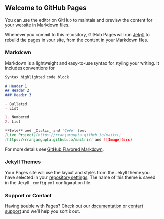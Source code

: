## Welcome to GitHub Pages

You can use the [editor on GitHub](https://github.com/rranjangupta/maitri/edit/main/README.md) to maintain and preview the content for your website in Markdown files.

Whenever you commit to this repository, GitHub Pages will run [Jekyll](https://jekyllrb.com/) to rebuild the pages in your site, from the content in your Markdown files.

### Markdown

Markdown is a lightweight and easy-to-use syntax for styling your writing. It includes conventions for

```markdown
Syntax highlighted code block

# Header 1
## Header 2
### Header 3

- Bulleted
- List

1. Numbered
2. List

**Bold** and _Italic_ and `Code` text
[Live Project](https://rranjangupta.github.io/maitri)
[https://rranjangupta.github.io/maitri/] and ![Image](src)
```

For more details see [GitHub Flavored Markdown](https://guides.github.com/features/mastering-markdown/).

### Jekyll Themes

Your Pages site will use the layout and styles from the Jekyll theme you have selected in your [repository settings](https://github.com/rranjangupta/maitri/settings). The name of this theme is saved in the Jekyll `_config.yml` configuration file.

### Support or Contact

Having trouble with Pages? Check out our [documentation](https://rranjangupta.github.io/maitri) or [contact support](https://support.github.com/contact) and we’ll help you sort it out.
